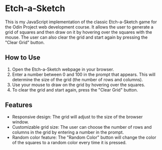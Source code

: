 <h1>Etch-a-Sketch</h1><p>This is my JavaScript implementation of the classic Etch-a-Sketch game for the Odin Project web development course. It allows the user to generate a grid of squares and then draw on it by hovering over the squares with the mouse. The user can also clear the grid and start again by pressing the "Clear Grid" button.</p><h2>How to Use</h2><ol><li>Open the Etch-a-Sketch webpage in your browser.</li><li>Enter a number between 0 and 100 in the prompt that appears. This will determine the size of the grid (the number of rows and columns).</li><li>Use your mouse to draw on the grid by hovering over the squares.</li><li>To clear the grid and start again, press the "Clear Grid" button.</li></ol><h2>Features</h2><ul><li>Responsive design: The grid will adjust to the size of the browser window.</li><li>Customizable grid size: The user can choose the number of rows and columns in the grid by entering a number in the prompt.</li><li>Random color feature: The "Random Color" button will change the color of the squares to a random color every time it is pressed.</li>

